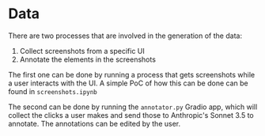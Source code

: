 # Data

There are two processes that are involved in the generation of the data:

1. Collect screenshots from a specific UI
2. Annotate the elements in the screenshots

The first one can be done by running a process that gets screenshots while a user interacts with the UI. A simple PoC of how this can be done can be found in `screenshots.ipynb`

The second can be done by running the `annotator.py` Gradio app, which will collect the clicks a user makes and send those to Anthropic's Sonnet 3.5 to annotate. The annotations can be edited by the user.